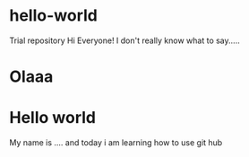 # hello-world
Trial repository
Hi Everyone! I don't really know what to say.....
<!Doctype>
<html lang="en">
  <head>
    <h1> Olaaa </h1>
  </head>
  <body>
    <h1> Hello world</h1>
    <p> My name is .... and today i am learning how to use git hub </p>
  </body>

  </html>

